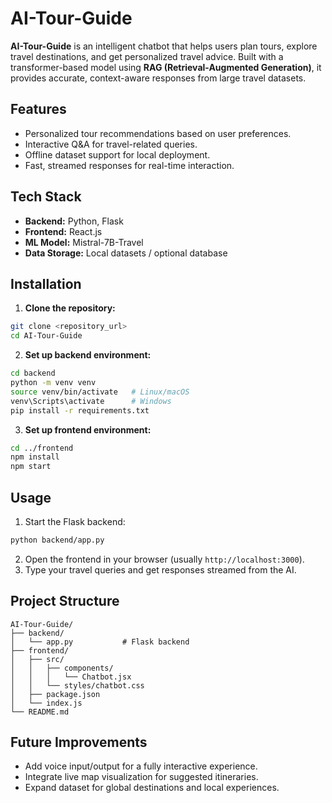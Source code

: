 # AI-Tour-Guide

**AI-Tour-Guide** is an intelligent chatbot that helps users plan tours, explore travel destinations, and get personalized travel advice. Built with a transformer-based model using **RAG (Retrieval-Augmented Generation)**, it provides accurate, context-aware responses from large travel datasets.

## Features

* Personalized tour recommendations based on user preferences.
* Interactive Q\&A for travel-related queries.
* Offline dataset support for local deployment.
* Fast, streamed responses for real-time interaction.

## Tech Stack

* **Backend:** Python, Flask
* **Frontend:** React.js
* **ML Model:** Mistral-7B-Travel
* **Data Storage:** Local datasets / optional database

## Installation

1. **Clone the repository:**

```bash
git clone <repository_url>
cd AI-Tour-Guide
```

2. **Set up backend environment:**

```bash
cd backend
python -m venv venv
source venv/bin/activate   # Linux/macOS
venv\Scripts\activate      # Windows
pip install -r requirements.txt
```

3. **Set up frontend environment:**

```bash
cd ../frontend
npm install
npm start
```

## Usage

1. Start the Flask backend:

```bash
python backend/app.py
```

2. Open the frontend in your browser (usually `http://localhost:3000`).
3. Type your travel queries and get responses streamed from the AI.

## Project Structure

```
AI-Tour-Guide/
├── backend/
│   └── app.py           # Flask backend
├── frontend/
│   ├── src/
│   │   ├── components/
│   │   │   └── Chatbot.jsx
│   │   └── styles/chatbot.css
│   ├── package.json
│   └── index.js
└── README.md
```

## Future Improvements

* Add voice input/output for a fully interactive experience.
* Integrate live map visualization for suggested itineraries.
* Expand dataset for global destinations and local experiences.


